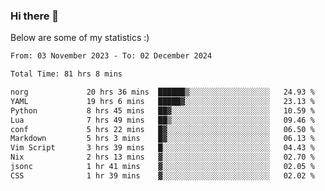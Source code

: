 ### Hi there 👋
Below are some of my statistics :)

<!--START_SECTION:waka-->

```txt
From: 03 November 2023 - To: 02 December 2024

Total Time: 81 hrs 8 mins

norg             20 hrs 36 mins  ██████▒░░░░░░░░░░░░░░░░░░   24.93 %
YAML             19 hrs 6 mins   █████▓░░░░░░░░░░░░░░░░░░░   23.13 %
Python           8 hrs 45 mins   ██▓░░░░░░░░░░░░░░░░░░░░░░   10.59 %
Lua              7 hrs 49 mins   ██▒░░░░░░░░░░░░░░░░░░░░░░   09.46 %
conf             5 hrs 22 mins   █▓░░░░░░░░░░░░░░░░░░░░░░░   06.50 %
Markdown         5 hrs 3 mins    █▓░░░░░░░░░░░░░░░░░░░░░░░   06.13 %
Vim Script       3 hrs 39 mins   █░░░░░░░░░░░░░░░░░░░░░░░░   04.43 %
Nix              2 hrs 13 mins   ▓░░░░░░░░░░░░░░░░░░░░░░░░   02.70 %
jsonc            1 hr 41 mins    ▓░░░░░░░░░░░░░░░░░░░░░░░░   02.05 %
CSS              1 hr 39 mins    ▓░░░░░░░░░░░░░░░░░░░░░░░░   02.02 %
```

<!--END_SECTION:waka-->

<!--
**KlapenHz/KlapenHz** is a ✨ _special_ ✨ repository because its `README.md` (this file) appears on your GitHub profile.

Here are some ideas to get you started:

- 🔭 I’m currently working on ...
- 🌱 I’m currently learning ...
- 👯 I’m looking to collaborate on ...
- 🤔 I’m looking for help with ...
- 💬 Ask me about ...
- 📫 How to reach me: ...
- 😄 Pronouns: ...
- ⚡ Fun fact: ...
-->
